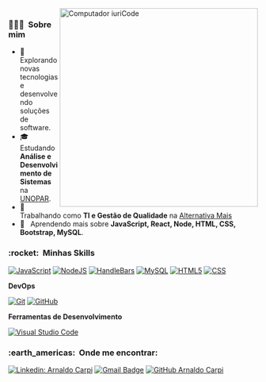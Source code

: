 <img src="https://raw.githubusercontent.com/MicaelliMedeiros/micaellimedeiros/master/image/computer-illustration.png" min-width="400px" max-width="400px" width="400px" align="right" alt="Computador iuriCode">

<h3> 👨🏻‍💻 &nbsp;Sobre mim </h3>

- 🤔 &nbsp; Explorando novas tecnologias e desenvolvendo soluções de software.
- 🎓 &nbsp; Estudando **Análise e Desenvolvimento de Sistemas** na <a href="https://www.unopar.com.br">UNOPAR</a>.
- 💼 &nbsp; Trabalhando como **TI e Gestão de Qualidade** na <a href="https://www.alternativamais.com.br">Alternativa Mais</a>
- 🌱 &nbsp; Aprendendo mais sobre **JavaScript, React, Node, HTML, CSS, Bootstrap, MySQL**.
 
<h3> :rocket: &nbsp;Minhas Skills </h3>

  [![JavaScript](https://img.shields.io/badge/-JavaScript-333333?style=flat&logo=javascript)](https://developer.mozilla.org/pt-BR/docs/Web/JavaScript)
  [![NodeJS](https://img.shields.io/badge/-NodeJS-333333?style=flat&logo=nodedotjs)](https://nodejs.org/en/)
  [![HandleBars](https://img.shields.io/badge/-HandleBars-333333?style=flat&logo=handlebarsdotjs)](https://handlebarsjs.com/)
  [![MySQL](https://img.shields.io/badge/-MySQL-333333?style=flat&logo=mysql)](https://www.mysql.com/)
  [![HTML5](https://img.shields.io/badge/-HTML5-333333?style=flat&logo=HTML5)](https://developer.mozilla.org/en-US/docs/Web/HTML)
  [![CSS](https://img.shields.io/badge/-CSS-333333?style=flat&logo=CSS3&logoColor=1572B6)](https://developer.mozilla.org/en-US/docs/Web/CSS)

**DevOps**

  [![Git](https://img.shields.io/badge/-Git-333333?style=flat&logo=git)](https://git-scm.com/)
  [![GitHub](https://img.shields.io/badge/-GitHub-333333?style=flat&logo=github)](https://github.com/)

**Ferramentas de Desenvolvimento**

  [![Visual Studio Code](https://img.shields.io/badge/-Visual%20Studio%20Code-333333?style=flat&logo=visual-studio-code&logoColor=007ACC)](https://code.visualstudio.com/)

<h3> :earth_americas: &nbsp;Onde me encontrar: </h3> 

[![Linkedin: Arnaldo Carpi](https://img.shields.io/badge/-arnaldocarpi-blue?style=flat-square&logo=Linkedin&logoColor=white&link=https://www.linkedin.com/in/arnaldocarpi)](https://www.linkedin.com/in/arnaldocarpi)
[![Gmail Badge](https://img.shields.io/badge/-arnaldo.carpi@icloud.com-006bed?style=flat-square&logo=apple&logoColor=white&link=mailto:arnaldo.carpi@icloud.com)](mailto:arnaldo.carpi@icloud.com)
[![GitHub Arnaldo Carpi]( https://img.shields.io/github/followers/VanessaSwerts?label=follow&style=social)](https://github.com/arnaldocarpi)

